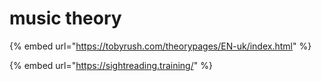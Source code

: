 # music theory

{% embed url="https://tobyrush.com/theorypages/EN-uk/index.html" %}

{% embed url="https://sightreading.training/" %}



